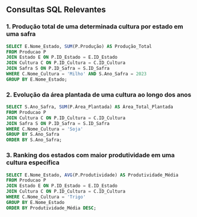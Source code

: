 ## Consultas SQL Relevantes

### 1. Produção total de uma determinada cultura por estado em uma safra

```sql
SELECT E.Nome_Estado, SUM(P.Produção) AS Produção_Total
FROM Producao P
JOIN Estado E ON P.ID_Estado = E.ID_Estado
JOIN Cultura C ON P.ID_Cultura = C.ID_Cultura
JOIN Safra S ON P.ID_Safra = S.ID_Safra
WHERE C.Nome_Cultura = 'Milho' AND S.Ano_Safra = 2023
GROUP BY E.Nome_Estado;
```

### 2. Evolução da área plantada de uma cultura ao longo dos anos

```sql
SELECT S.Ano_Safra, SUM(P.Área_Plantada) AS Área_Total_Plantada
FROM Producao P
JOIN Cultura C ON P.ID_Cultura = C.ID_Cultura
JOIN Safra S ON P.ID_Safra = S.ID_Safra
WHERE C.Nome_Cultura = 'Soja'
GROUP BY S.Ano_Safra
ORDER BY S.Ano_Safra;
```

### 3. Ranking dos estados com maior produtividade em uma cultura específica

```sql
SELECT E.Nome_Estado, AVG(P.Produtividade) AS Produtividade_Média
FROM Producao P
JOIN Estado E ON P.ID_Estado = E.ID_Estado
JOIN Cultura C ON P.ID_Cultura = C.ID_Cultura
WHERE C.Nome_Cultura = 'Trigo'
GROUP BY E.Nome_Estado
ORDER BY Produtividade_Média DESC;
```
